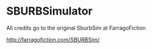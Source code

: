 # SBURBSimulator
All credits go to the original SburbSim at FarragoFiction

http://farragofiction.com/SBURBSim/
